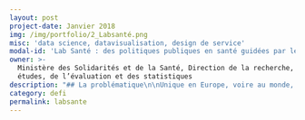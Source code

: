 ```yaml
---
layout: post
project-date: Janvier 2018
img: /img/portfolio/2_Labsanté.png
misc: 'data science, datavisualisation, design de service'
modal-id: 'Lab Santé : des politiques publiques en santé guidées par les données'
owner: >-
  Ministère des Solidarités et de la Santé, Direction de la recherche, des
  études, de l’évaluation et des statistiques
description: "## La problématique\n\nUnique en Europe, voire au monde, **le [système national des données de santé](http://drees.solidarites-sante.gouv.fr/etudes-et-statistiques/acces-aux-donnees-de-sante/mise-en-oeuvre-du-systeme-national-des-donnees-de-sante-et-nouveau-cadre-d/article/mise-en-oeuvre-du-systeme-national-des-donnees-de-sante-et-nouveau-cadre-d) (SNDS) constitue une avancée considérable\npour analyser et améliorer la santé de la population**.\n\nGéré par la Caisse\nnationale de l’assurance maladie des travailleurs salariés (CNAMTS), le SNDS\npermettra de chainer les données de l’assurance maladie, des hôpitaux, des\ncauses médicales des décès, celles relatives au handicap ainsi qu’un\néchantillon de données en provenance des organismes d’assurance maladie\ncomplémentaire. Les deux premières catégories sont déjà disponibles et la\ntroisième devrait alimenter le SNDS dès la fin de l’année.\n\nCes données\nsont donc d’une grande richesse pour améliorer la connaissance de l’ensemble des\naspects du système de santé : financement des soins, offre de soin, parcours de\nsoin et recours aux soins de la population.\n\n**Néanmoins, le SNDS est une masse\nd’informations brutes dont la mobilisation complexe ne permet pas toujours son\nexploitation dans le temps de la décision politique**.\n\n## Le défi : valoriser les données du SNDS afin d'améliorer les politiques publiques en matière de santé\n\nPour rationaliser l'exploitation du SNDS\net répondre dans le temps de la décision politique, plusieurs dimensions du défi :\n\n* **Mieux connaître, structurer et harmoniser les données du SNDS**. Par exemple : réaliser une documentation stable, penser des tables intermédiaires, construire des indicateurs mobilisables rapidement, etc.\n* **Mobiliser des techniques d'analyse statistique avancées** pour produire des\n  indicateurs sur des problématiques spécifiques. Par exemple : machine learning\n  pour la prédiction du risque de rehospitalisation, analyse de réseau\n  pour l'étude des réseaux informels de professionnels de santé...\n* **Restituer et valoriser ces analyses** sous une forme ergonomique, pédagogique\n  et accessible au plus grand nombre. Par exemple : de la visualisation\n  interactive au niveau des Agences Régionales de Santé pour le suivi de\n  différentes pathologies, ou la montée en charge de certains traitements\n  innovants, ou de dispositifs de prévention… **Un EIG de la promotion 1 a d'ailleurs proposé une utilisation des données de santé afin de mieux visualiser les parcours de soins en collaboration avec l’ARS Occitanie ([application](http://www.eigsante2017.fr/#/) réalisée sur données test).**\n\nL'idée est donc bien de faciliter et de raccourcir les délais d’exploitation et de circulation des données du SNDS afin de développer des services à destination des acteurs publics de la santé.  Cette nouvelle forme d’organisation nécessite\nune phase d’expérimentation pour formaliser l’offre de service la plus\npertinente possible auprès des utilisateurs experts et des utilisateurs\nmétiers. Une équipe sera également recrutée à la fin de cette phase pour\npérenniser les avancées du défi et diriger cette cellule.\n\n## 3 entrepreneur•e•s recherché•e•s\n\n* **EIG 1 et EIG 2 - DATA SCIENCE et/ou DATA MANAGEMENT **: constituer des bases de données intermédiaires et améliorer la documentation du SNDS. Expériences : manipulation de données massives et complexes, connaissances de logiciels et langages tels que SAS, R ou Python, machine learning.\n* **EIG 3 - DATAVISUALISATION & DESIGN DE SERVICE** : organiser la visualisation/restitution des résultats. Expertises recherchées : compétences en JavaScript/d3.js ou RShiny, expertise en visualisation de données et en design de service.\n\n*Une connaissance préalable des données du SNDS (et de leurs spécificités juridiques) pour l'un•e des EIG et/ou des connaissances médicales pour concourir à l'autonomie de l'équipe sur la manipulation des données serait un grand plus.*\n\n*Une connaissance du management de l'innovation et des méthodes de travail agiles serait un atout pour faire en sorte d'arriver à livrer des outils utilisables, même si perfectibles, dès la fin du défi.*\n\n## Votre mentor : Stéphanie Combes\n\n![Photo de Stéphanie Combes](/img/portfolio/2_photostephaniecombes.png)\n\nJe travaille la donnée depuis 7 ans, données structurées, données géolocalisées, données textuelles. Python, R, Rshiny sont mes amis.\nData-scientist à l'Insee ces dernières années, je suis arrivée à la DREES avec\nl'envie d'exploiter le potentiel de ces données de santé avec un nouveau\nregard.\n\n*« Vous pensez être la réincarnation d'un couteau suisse\n? Vous aimez la donnée, en particulier quand elle est complexe, hétérogène,\ndifficile à saisir ? Vous pratiquez le machine learning, la visualisation, vous\ncodez ? Vous êtes pragmatique et au plus près des besoins métiers \_? Vous\nsouhaitez développer des produits ergonomiques et \_fonctionnels ? Vous\nêtes sociable, vous avez envie de découvrir la donnée médicale ou vous la\nconnaissez déjà, et vous êtes conscient•e des enjeux qui l'entourent\_?*\n\n*Dans ce cas-là, candidatez \_sur notre projet. Les\ndonnées de l’assurance maladie n’auront plus aucun secret pour vous, vous\npourrez créer des outils d’aide à la décision, interactifs et agréables, qu’ils\nsoient à destination des hôpitaux, de l’assurance maladie, ou des patients. »*"
category: defi
permalink: labsante
---
```
























